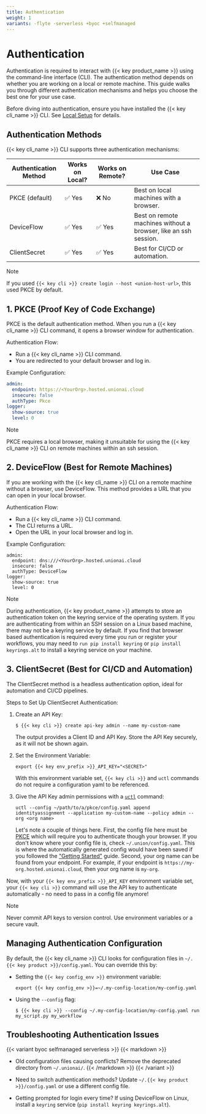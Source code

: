 ```yaml
---
title: Authentication
weight: 1
variants: -flyte -serverless +byoc +selfmanaged
---
```


# Authentication

Authentication is required to interact with {{< key product_name >}} using the command-line interface (CLI). The authentication method depends on whether you are working on a local or remote machine. This guide walks you through different authentication mechanisms and helps you choose the best one for your use case.

Before diving into authentication, ensure you have installed the {{< key cli_name >}} CLI. See [Local Setup](../getting-started/local-setup) for details.

## Authentication Methods

{{< key cli_name >}} CLI supports three authentication mechanisms:

| Authentication Method | Works on Local? | Works on Remote? | Use Case                                                        |
|-----------------------|-----------------|------------------|-----------------------------------------------------------------|
| PKCE (default)        | ✅ Yes          | ❌ No            | Best on local machines with a browser.                          |
| DeviceFlow            | ✅ Yes          | ✅ Yes           | Best on remote machines without a browser, like an ssh session. |
| ClientSecret          | ✅ Yes          | ✅ Yes           | Best for CI/CD or automation.                                   |

> [!NOTE]
> If you used `{{< key cli >}} create login --host <union-host-url>`, this used PKCE by default.

## 1. PKCE (Proof Key of Code Exchange)

PKCE is the default authentication method. When you run a {{< key cli_name >}} CLI command, it opens a browser window for authentication.

Authentication Flow:
- Run a {{< key cli_name >}} CLI command.
- You are redirected to your default browser and log in.

Example Configuration:
```yaml
admin:
  endpoint: https://<YourOrg>.hosted.unionai.cloud
  insecure: false
  authType: Pkce
logger:
  show-source: true
  level: 0
```

> [!NOTE]
> PKCE requires a local browser, making it unsuitable for using the {{< key cli_name >}} CLI on remote machines within an ssh session.

## 2. DeviceFlow (Best for Remote Machines)

If you are working with the {{< key cli_name >}} CLI on a remote machine without a browser, use DeviceFlow. This method provides a URL that you can open in your local browser.

Authentication Flow:
- Run a {{< key cli_name >}} CLI command.
- The CLI returns a URL.
- Open the URL in your local browser and log in.

Example Configuration:
```
admin:
  endpoint: dns:///<YourOrg>.hosted.unionai.cloud
  insecure: false
  authType: DeviceFlow
logger:
  show-source: true
  level: 0
```
> [!NOTE]
> During authentication, {{< key product_name >}} attempts to store an authentication token on the keyring service of the operating system. If you are authenticating from within an SSH session on a Linux based machine, there may not be a keyring service by default. If you find that browser based authentication is required every time you run or register your workflows, you may need to `run pip install keyring` or `pip install keyrings.alt` to install a keyring service on your machine.

## 3. ClientSecret (Best for CI/CD and Automation)

The ClientSecret method is a headless authentication option, ideal for automation and CI/CD pipelines.

Steps to Set Up ClientSecret Authentication:

1. Create an API Key:
    ```
    $ {{< key cli >}} create api-key admin --name my-custom-name
    ```
    The output provides a Client ID and API Key. Store the API Key securely, as it will not be shown again.

2. Set the Environment Variable:
    ```
    export {{< key env_prefix >}}_API_KEY="<SECRET>"
    ```
   With this environment variable set, `{{< key cli >}}` and `uctl` commands do not require a configuration yaml to be referenced.

3. Give the API Key admin permissions with a [`uctl`](../../api-reference/uctl-cli) command:
    ```
    uctl --config ~/path/to/a/pkce/config.yaml append identityassignment --application my-custom-name --policy admin --org <org name>
    ```
   Let's note a couple of things here. First, the config file here must be [PKCE](./authentication#1-pkce-proof-key-of-code-exchange) which will require you to authenticate though your browser. If you don't know where your config file is, check `~/.union/config.yaml`. This is where the automatically generated config would have been saved if you followed the ["Getting Started"](../getting-started) guide. Second, your org name can be found from your endpoint. For example, if your endpoint is `https://my-org.hosted.unionai.cloud`, then your org name is `my-org`.

Now, with your `{{< key env_prefix >}}_API_KEY` environment variable set, your `{{< key cli >}}` command will use the API key to authenticate automatically - no need to pass in a config file anymore!

> [!NOTE]
> Never commit API keys to version control. Use environment variables or a secure vault.

## Managing Authentication Configuration

By default, the {{< key cli_name >}} CLI looks for configuration files in `~/.{{< key product >}}/config.yaml`. You can override this by:

- Setting the `{{< key config_env >}}` environment variable:
    ```
    export {{< key config_env >}}=~/.my-config-location/my-config.yaml
    ```

- Using the `--config` flag:
    ```
    $ {{< key cli >}} --config ~/.my-config-location/my-config.yaml run my_script.py my_workflow
    ```

## Troubleshooting Authentication Issues

{{< variant byoc selfmanaged serverless >}}
{{< markdown >}}
- Old configuration files causing conflicts? Remove the deprecated directory from `~/.unionai/`.
{{< /markdown >}}
{{< /variant >}}

- Need to switch authentication methods? Update `~/.{{< key product >}}/config.yaml` or use a different config file.

- Getting prompted for login every time? If using DeviceFlow on Linux, install a `keyring` service (`pip install keyring keyrings.alt`).